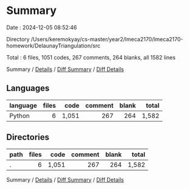 # Summary

Date : 2024-12-05 08:52:46

Directory /Users/keremokyay/cs-master/year2/lmeca2170/lmeca2170-homework/DelaunayTriangulation/src

Total : 6 files,  1051 codes, 267 comments, 264 blanks, all 1582 lines

Summary / [Details](details.md) / [Diff Summary](diff.md) / [Diff Details](diff-details.md)

## Languages
| language | files | code | comment | blank | total |
| :--- | ---: | ---: | ---: | ---: | ---: |
| Python | 6 | 1,051 | 267 | 264 | 1,582 |

## Directories
| path | files | code | comment | blank | total |
| :--- | ---: | ---: | ---: | ---: | ---: |
| . | 6 | 1,051 | 267 | 264 | 1,582 |

Summary / [Details](details.md) / [Diff Summary](diff.md) / [Diff Details](diff-details.md)
